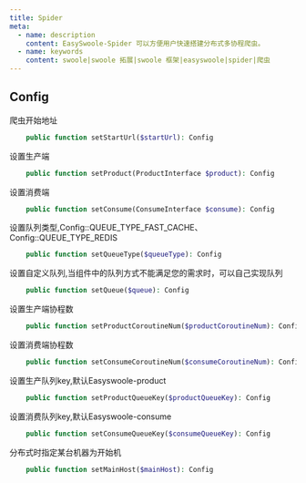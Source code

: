```yaml
---
title: Spider
meta:
  - name: description
    content: EasySwoole-Spider 可以方便用户快速搭建分布式多协程爬虫。
  - name: keywords
    content: swoole|swoole 拓展|swoole 框架|easyswoole|spider|爬虫
---
```


## Config

爬虫开始地址
```php
    public function setStartUrl($startUrl): Config
```

设置生产端
```php
    public function setProduct(ProductInterface $product): Config
```

设置消费端
```php
    public function setConsume(ConsumeInterface $consume): Config
```

设置队列类型,Config::QUEUE_TYPE_FAST_CACHE、Config::QUEUE_TYPE_REDIS
```php
    public function setQueueType($queueType): Config
```

设置自定义队列,当组件中的队列方式不能满足您的需求时，可以自己实现队列
```php
    public function setQueue($queue): Config
```

设置生产端协程数
```php
    public function setProductCoroutineNum($productCoroutineNum): Config
```

设置消费端协程数
```php
    public function setConsumeCoroutineNum($consumeCoroutineNum): Config
```

设置生产队列key,默认Easyswoole-product
```php
    public function setProductQueueKey($productQueueKey): Config
```

设置消费队列key,默认Easyswoole-consume
```php
    public function setConsumeQueueKey($consumeQueueKey): Config
```

分布式时指定某台机器为开始机
```php
    public function setMainHost($mainHost): Config
```
